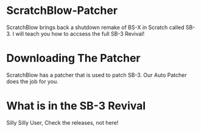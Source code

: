 # ScratchBlow-Patcher
ScratchBlow brings back a shutdown remake of BS-X in Scratch called SB-3.
I will teach you how to accsess the full SB-3 Revival!
# Downloading The Patcher
ScratchBlow has a patcher that is used to patch SB-3.
Our Auto Patcher does the job for you.
# What is in the SB-3 Revival
Silly Silly User, Check the releases, not here!
